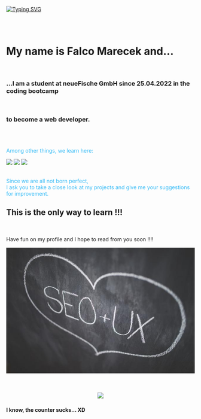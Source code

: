 [![Typing SVG](https://readme-typing-svg.herokuapp.com/?lines=HELLO+&+WELCOME+to+my+Profile;Take+a+look+around)](https://git.io/typing-svg)

<br>
<br>

# My name is Falco Marecek and...

<br>


 ### ...I am a student at neueFische GmbH since 25.04.2022 in the coding bootcamp
 <br>

 ### to become a web developer.

<br>
<br>
<p style="color:#36BBF6">Among other things, we learn here:</p>
<span >
	<img  src="https://img.shields.io/badge/-HTML5-E34F26?style=flat-square&logo=html5&logoColor=white" />
	<img  src="https://img.shields.io/badge/-CSS3-1572B6?style=flat-square&logo=css3" />
	<img  src="https://img.shields.io/badge/-JavaScript-oringe?style=flat-square&logo=javascript" />
</span>
<br>
<br>

<p style="color:#36BBF6">Since we are all not born perfect, <br>
I ask you to take a close look at my projects and give me your suggestions for improvement. 
<br>

## This is the only way to learn !!!

<br>
<br>
Have fun on my profile and I hope to read from you soon !!!!
</p>

![Picture of SEO & UX Love](pic/freepic.jpg)
<br>
<br>
<br>
<div align="center">
	<img  src="https://visitor-badge.glitch.me/badge?page_id=sun0225SUN" />
</div>

#### I know, the counter sucks... XD





<!--
**Falconiac/Falconiac** is a ✨ _special_ ✨ repository because its `README.md` (this file) appears on your GitHub profile.

Here are some ideas to get you started:

- 🔭 I’m currently working on ...
- 🌱 I’m currently learning ...
- 👯 I’m looking to collaborate on ...
- 🤔 I’m looking for help with ...
- 💬 Ask me about ...
- 📫 How to reach me: ...
- 😄 Pronouns: ...
- ⚡ Fun fact: ...
-->
